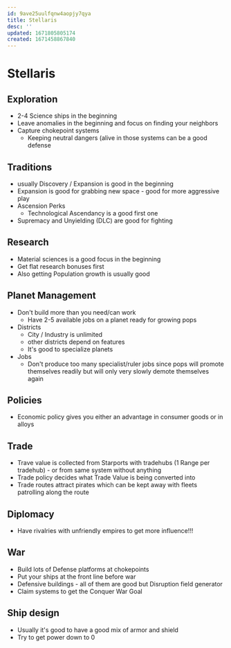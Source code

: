 ```yaml
---
id: 9ave25uulfqnw4aopjy7qya
title: Stellaris
desc: ''
updated: 1671805805174
created: 1671458867840
---
```

# Stellaris

## Exploration
- 2-4 Science ships in the beginning
- Leave anomalies in the beginning and focus on finding your neighbors
- Capture chokepoint systems
  - Keeping neutral dangers (alive in those systems can be a good defense

## Traditions
- usually Discovery / Expansion is good in the beginning
- Expansion is good for grabbing new space - good for more aggressive play
- Ascension Perks
  - Technological Ascendancy is a good first one
- Supremacy and Unyielding (DLC) are good for fighting

## Research
- Material sciences is a good focus in the beginning
- Get flat research bonuses first
- Also getting Population growth is usually good

## Planet Management
- Don't build more than you need/can work
  - Have 2-5 available jobs on a planet ready for growing pops
- Districts
  - City / Industry is unlimited
  - other districts depend on features
  - It's good to specialize planets
- Jobs
  - Don't produce too many specialist/ruler jobs since pops will promote themselves readily but will only very slowly
    demote themselves again

## Policies
- Economic policy gives you either an advantage in consumer goods or in alloys

## Trade
- Trave value is collected from Starports with tradehubs (1 Range per tradehub) - or from same system without anything
- Trade policy decides what Trade Value is being converted into
- Trade routes attract pirates which can be kept away with fleets patrolling along the route

## Diplomacy
- Have rivalries with unfriendly empires to get more influence!!!

## War
- Build lots of Defense platforms at chokepoints
- Put your ships at the front line before war
- Defensive buildings - all of them are good but Disruption field generator
- Claim systems to get the Conquer War Goal

## Ship design
- Usually it's good to have a good mix of armor and shield
- Try to get power down to 0
